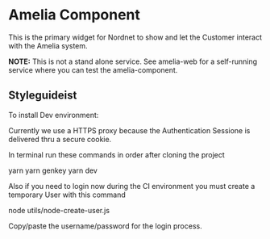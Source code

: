 # Amelia Component

This is the primary widget for Nordnet to show and let the Customer interact with the Amelia system.

__NOTE:__
This is not a stand alone service. See amelia-web for a self-running service where you can test the amelia-component.

## Styleguideist

To install Dev environment:

Currently we use a HTTPS proxy because the Authentication Sessione is delivered thru a secure cookie.

In terminal run these commands in order after cloning the project

yarn
yarn genkey
yarn dev

Also if you need to login now during the CI environment you must create a temporary User with this command

node utils/node-create-user.js

Copy/paste the username/password for the login process.